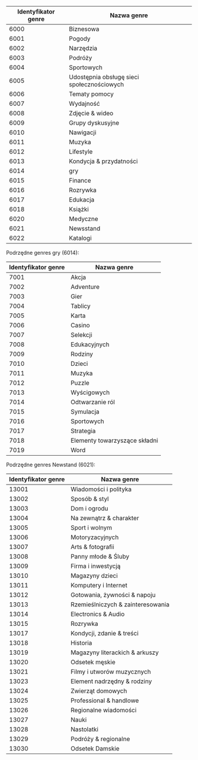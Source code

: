 |Identyfikator genre|Nazwa genre|
|---|---|
|6000|Biznesowa|
|6001|Pogody|
|6002|Narzędzia|
|6003|Podróży|
|6004|Sportowych|
|6005|Udostępnia obsługę sieci społecznościowych|
|6006|Tematy pomocy|
|6007|Wydajność|
|6008|Zdjęcie & wideo|
|6009|Grupy dyskusyjne|
|6010|Nawigacji|
|6011|Muzyka|
|6012|Lifestyle|
|6013|Kondycja & przydatności|
|6014|gry|
|6015|Finance|
|6016|Rozrywka|
|6017|Edukacja|
|6018|Książki|
|6020|Medyczne|
|6021|Newsstand|
|6022|Katalogi|

Podrzędne genres gry (6014):

|Identyfikator genre|Nazwa genre|
|---|---|
|7001|Akcja|
|7002|Adventure|
|7003|Gier|
|7004|Tablicy|
|7005|Karta|
|7006|Casino|
|7007|Selekcji|
|7008|Edukacyjnych|
|7009|Rodziny|
|7010|Dzieci|
|7011|Muzyka|
|7012|Puzzle|
|7013|Wyścigowych|
|7014|Odtwarzanie ról|
|7015|Symulacja|
|7016|Sportowych|
|7017|Strategia|
|7018|Elementy towarzyszące składni|
|7019|Word|

Podrzędne genres Newstand (6021):

|Identyfikator genre|Nazwa genre|
|---|---|
|13001|Wiadomości i polityka|
|13002|Sposób & styl|
|13003|Dom i ogrodu|
|13004|Na zewnątrz & charakter|
|13005|Sport i wolnym|
|13006|Motoryzacyjnych|
|13007|Arts & fotografii|
|13008|Panny młode & Śluby|
|13009|Firma i inwestycją|
|13010|Magazyny dzieci|
|13011|Komputery i Internet|
|13012|Gotowania, żywności & napoju|
|13013|Rzemieślniczych & zainteresowania|
|13014|Electronics & Audio|
|13015|Rozrywka|
|13017|Kondycji, zdanie & treści|
|13018|Historia|
|13019|Magazyny literackich & arkuszy|
|13020|Odsetek męskie|
|13021|Filmy i utworów muzycznych|
|13023|Element nadrzędny & rodziny|
|13024|Zwierząt domowych|
|13025|Professional & handlowe|
|13026|Regionalne wiadomości|
|13027|Nauki|
|13028|Nastolatki|
|13029|Podróży & regionalne|
|13030|Odsetek Damskie|

